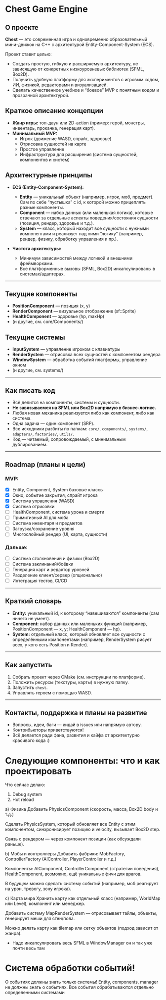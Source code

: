 # Chest Game Engine

## О проекте

**Chest** — это современная игра и одновременно образовательный мини-движок на C++ с архитектурой Entity-Component-System (ECS).

Проект ставит целью:
- Создать простую, гибкую и расширяемую архитектуру, не зависящую от конкретных низкоуровневых библиотек (SFML, Box2D).
- Получить удобную платформу для экспериментов с игровым кодом, ИИ, физикой, редакторами и визуализацией.
- Сделать качественное учебное и “боевое” MVP с понятным кодом и прозрачной архитектурой.

## Краткое описание концепции

- **Жанр игры:** топ-даун или 2D-action (пример: герой, монстры, инвентарь, прокачка, генерация карт).
- **Минимальный MVP:**
    - Игрок (движение WASD, спрайт, здоровье)
    - Отрисовка сущностей на карте
    - Простое управление
    - Инфраструктура для расширения (система сущностей, компонентов и систем)

## Архитектурные принципы

- **ECS (Entity-Component-System):**
    - **Entity** — уникальный объект (например, игрок, моб, предмет). Сам по себе “пустышка” с id, к которой можно прицеплять разные компоненты.
    - **Component** — набор данных (или маленькая логика), которые отвечают за отдельные аспекты поведения/состояния сущности (позиция, рендер, здоровье и т.д.).
    - **System** — класс, который находит все сущности с нужными компонентами и реализует над ними “логику” (например, рендер, физику, обработку управления и пр.).

- **Чистота архитектуры:**
    - Минимум зависимостей между логикой и внешними фреймворками.
    - Все платформенные вызовы (SFML, Box2D) инкапсулированы в системах/адаптерах.

---

## Текущие компоненты

- **PositionComponent** — позиция (x, y)
- **RenderComponent** — визуальное отображение (sf::Sprite)
- **HealthComponent** — здоровье (hp, maxHp)
- (и другие, см. core/Components/)

## Текущие системы

- **InputSystem** — управление игроком с клавиатуры
- **RenderSystem** — отрисовка всех сущностей с компонентом рендера
- **WindowSystem** — обработка событий платформы, управление окном
- (и другие, см. systems/)

---

## Как писать код

- Всё делится на компоненты, системы и сущности.
- **Не завязываемся на SFML или Box2D напрямую в бизнес-логике.**
- Любая новая механика реализуется либо как компонент, либо как система.
- Одна задача — один компонент (SRP).
- Все исходники разбиты по папкам: `core/`, `components/`, `systems/`, `adapters/`, `factories/`, `utils/`.
- Код — читаемый, сопровождаемый, с минимальным дублированием.

---

## Roadmap (планы и цели)

### MVP:
- [x] Entity, Component, System базовые классы
- [x] Окно, событие закрытия, спрайт игрока
- [x] Система управления (WASD)
- [x] Система отрисовки
- [ ] HealthComponent, система урона и смерти
- [ ] Примитивный AI для моба
- [ ] Система инвентаря и предметов
- [ ] Загрузка/сохранение уровня
- [ ] Многослойный рендер (UI, карта, сущности)

### Дальше:
- [ ] Система столкновений и физики (Box2D)
- [ ] Система заклинаний/боёвки
- [ ] Генерация карт и редактор уровней
- [ ] Разделение клиент/сервер (опционально)
- [ ] Интеграция тестов, CI/CD

---

## Краткий словарь

- **Entity:** уникальный id, к которому “навешиваются” компоненты (сам ничего не умеет).
- **Component:** набор данных или маленьких функций (например, PositionComponent — x, y; HealthComponent — hp).
- **System:** отдельный класс, который обновляет все сущности с определёнными компонентами (например, RenderSystem рисует всех, у кого есть Position и Render).

---

## Как запустить

1. Собрать проект через CMake (см. инструкции по платформе).
2. Положить ресурсы (текстуры, карты) в нужную папку.
3. Запустить `chest`.
4. Управлять героем с помощью WASD.

---

## Контакты, поддержка и планы на развитие

- Вопросы, идеи, баги — кидай в issues или напрямую автору.
- Контрибьюторы приветствуются!
- Всё делается ради фана, развития и кайфа от архитектурно красивого кода :)



# Следующие компоненты: что и как проектировать
Что сейчас делаю:
1) Debug system
2) Hot reload


a) Физика
Добавить PhysicsComponent (скорость, масса, Box2D body и т.д.)

Сделать PhysicsSystem, который обновляет все Entity с этим компонентом, синхронизирует позицию и velocity, вызывает Box2D step.

Связь с рендером — через компонент позиции (как обсуждали раньше).

b) Мобы и контроллеры
Добавить фабрики: MobFactory, ControllerFactory (AIController, PlayerController и т.д.)

Компоненты: AIComponent, ControllerComponent (стратегии поведения), HealthComponent, возможно, ещё уникальные фичи для врагов.

В будущем можно сделать систему событий (например, моб реагирует на урон, тревогу, зону игрока).

c) Карта мира
Хранить карту как отдельный класс (например, WorldMap или Level), компонент или менеджер.

Добавить систему MapRenderSystem — отрисовывает тайлы, объекты, генерирует меши для стен/пола.

Можно делать карту как tilemap или сетку объектов (подход зависит от жанра).


- Надо инкапсулировать весь SFML в WindowManager он и так уже почти весь там




# Система обработки событий!
О событиях должны знать только системы!
Entity, components, manager не должны знать о событиях.
Все события обрабатываются отдельно определенными системами